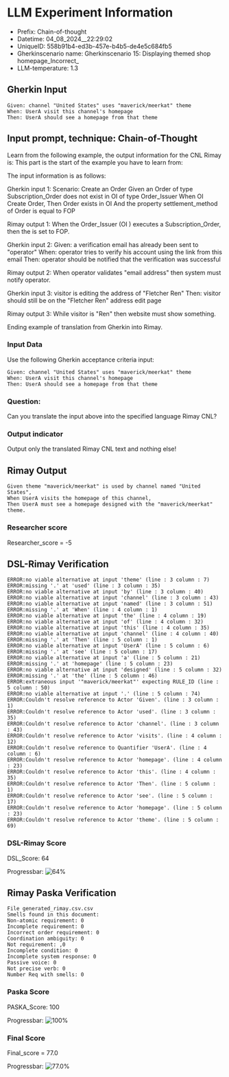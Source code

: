 

# LLM Experiment Information
* Prefix:   Chain-of-thought
* Datetime: 04_08_2024__22:29:02
* UniqueID: 558b91b4-ed3b-457e-b4b5-de4e5c684fb5
* Gherkinscenario name: Gherkinscenario 15: Displaying themed shop homepage_Incorrect_
* LLM-temperature: 1.3

        

## Gherkin Input
```
Given: channel "United States" uses "maverick/meerkat" theme
When: UserA visit this channel's homepage
Then: UserA should see a homepage from that theme
```
    



## Input prompt, technique: Chain-of-Thought


Learn from the following example, the output information for the CNL Rimay is: 
This part is the start of the example you have to learn from:

The input information is as follows: 

Gherkin input 1:
Scenario: Create an Order
Given an Order of type Subscription_Order does not exist in OI of type Order_Issuer 
When OI Create Order, 
Then Order exists in OI 
And the property settlement_method of Order is equal to FOP


Rimay output 1:
When the Order_Issuer (OI ) executes  a Subscription_Order, 
then the  is set to FOP.


Gherkin input 2:
Given: a verification email has already been sent to "operator"
When: operator tries to verify his account using the link from this email
Then: operator should be notified that the verification was successful

Rimay output 2:
When operator validates "email address" 
then system must notify operator.  
 

Gherkin input 3: 
visitor is editing the address of "Fletcher Ren"
Then: visitor should still be on the "Fletcher Ren" address edit page


Rimay output 3:
While visitor is "Ren" 
then website must show something.


Ending example of translation from Gherkin into Rimay.


### Input Data
Use the following Gherkin acceptance criteria input: 
```
Given: channel "United States" uses "maverick/meerkat" theme
When: UserA visit this channel's homepage
Then: UserA should see a homepage from that theme
```

### Question:
Can you translate the input above into the specified language Rimay CNL?

### Output indicator
Output only the translated Rimay CNL text and nothing else!


## Rimay Output
```
Given theme "maverick/meerkat" is used by channel named "United States",
When UserA visits the homepage of this channel,
Then UserA must see a homepage designed with the "maverick/meerkat" theme.
``` 
            

### Researcher score
Researcher_score = -5




## DSL-Rimay Verification
```
ERROR:no viable alternative at input 'theme' (line : 3 column : 7)
ERROR:missing '.' at 'used' (line : 3 column : 35)
ERROR:no viable alternative at input 'by' (line : 3 column : 40)
ERROR:no viable alternative at input 'channel' (line : 3 column : 43)
ERROR:no viable alternative at input 'named' (line : 3 column : 51)
ERROR:missing '.' at 'When' (line : 4 column : 1)
ERROR:no viable alternative at input 'the' (line : 4 column : 19)
ERROR:no viable alternative at input 'of' (line : 4 column : 32)
ERROR:no viable alternative at input 'this' (line : 4 column : 35)
ERROR:no viable alternative at input 'channel' (line : 4 column : 40)
ERROR:missing '.' at 'Then' (line : 5 column : 1)
ERROR:no viable alternative at input 'UserA' (line : 5 column : 6)
ERROR:missing '.' at 'see' (line : 5 column : 17)
ERROR:no viable alternative at input 'a' (line : 5 column : 21)
ERROR:missing '.' at 'homepage' (line : 5 column : 23)
ERROR:no viable alternative at input 'designed' (line : 5 column : 32)
ERROR:missing '.' at 'the' (line : 5 column : 46)
ERROR:extraneous input '"maverick/meerkat"' expecting RULE_ID (line : 5 column : 50)
ERROR:no viable alternative at input '.' (line : 5 column : 74)
ERROR:Couldn't resolve reference to Actor 'Given'. (line : 3 column : 1)
ERROR:Couldn't resolve reference to Actor 'used'. (line : 3 column : 35)
ERROR:Couldn't resolve reference to Actor 'channel'. (line : 3 column : 43)
ERROR:Couldn't resolve reference to Actor 'visits'. (line : 4 column : 12)
ERROR:Couldn't resolve reference to Quantifier 'UserA'. (line : 4 column : 6)
ERROR:Couldn't resolve reference to Actor 'homepage'. (line : 4 column : 23)
ERROR:Couldn't resolve reference to Actor 'this'. (line : 4 column : 35)
ERROR:Couldn't resolve reference to Actor 'Then'. (line : 5 column : 1)
ERROR:Couldn't resolve reference to Actor 'see'. (line : 5 column : 17)
ERROR:Couldn't resolve reference to Actor 'homepage'. (line : 5 column : 23)
ERROR:Couldn't resolve reference to Actor 'theme'. (line : 5 column : 69)

```
### DSL-Rimay Score
DSL_Score: 64

Progressbar: ![64%](https://progress-bar.dev/64)

            


## Rimay Paska Verification
```
File generated_rimay.csv.csv
Smells found in this document: 
Non-atomic requirement: 0
Incomplete requirement: 0
Incorrect order requirement: 0
Coordination ambiguity: 0
Not requirement: ,0
Incomplete condition: 0
Incomplete system response: 0
Passive voice: 0
Not precise verb: 0
Number Req with smells: 0

```
### Paska Score
PASKA_Score: 100

Progressbar: ![100%](https://progress-bar.dev/100)

            

### Final Score
Final_score = 77.0

Progressbar: ![77.0%](https://progress-bar.dev/77.0)

